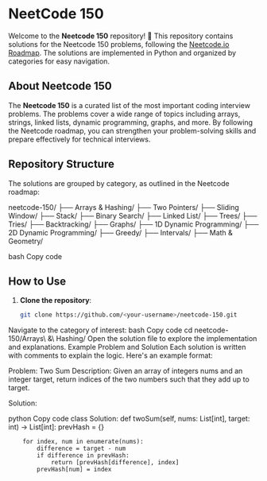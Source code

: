 # NeetCode 150

Welcome to the **Neetcode 150** repository! 🎉 This repository contains solutions for the Neetcode 150 problems, following the [Neetcode.io Roadmap](https://neetcode.io/). The solutions are implemented in Python and organized by categories for easy navigation.

## About Neetcode 150
The **Neetcode 150** is a curated list of the most important coding interview problems. The problems cover a wide range of topics including arrays, strings, linked lists, dynamic programming, graphs, and more. By following the Neetcode roadmap, you can strengthen your problem-solving skills and prepare effectively for technical interviews.

## Repository Structure
The solutions are grouped by category, as outlined in the Neetcode roadmap:

neetcode-150/ ├── Arrays & Hashing/ ├── Two Pointers/ ├── Sliding Window/ ├── Stack/ ├── Binary Search/ ├── Linked List/ ├── Trees/ ├── Tries/ ├── Backtracking/ ├── Graphs/ ├── 1D Dynamic Programming/ ├── 2D Dynamic Programming/ ├── Greedy/ ├── Intervals/ ├── Math & Geometry/

bash
Copy code

## How to Use
1. **Clone the repository**:
   ```bash
   git clone https://github.com/<your-username>/neetcode-150.git
Navigate to the category of interest:
bash
Copy code
cd neetcode-150/Arrays\ &\ Hashing/
Open the solution file to explore the implementation and explanations.
Example Problem and Solution
Each solution is written with comments to explain the logic. Here's an example format:

Problem: Two Sum
Description: Given an array of integers nums and an integer target, return indices of the two numbers such that they add up to target.

Solution:

python
Copy code
class Solution:
    def twoSum(self, nums: List[int], target: int) -> List[int]:
        prevHash = {}

        for index, num in enumerate(nums):
            difference = target - num
            if difference in prevHash:
                return [prevHash[difference], index]
            prevHash[num] = index

